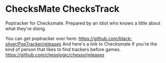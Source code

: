 # ChecksMate ChecksTrack
Poptracker for Checksmate. Prepared by an idiot who knows a little about what they're doing.

You can get poptracker over here:
https://github.com/black-sliver/PopTracker/releases
And here's a link to Checksmate if you're the kind of person that likes to find trackers before games.
https://github.com/chesslogic/chessv/releases